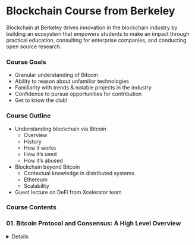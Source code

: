 # Blockchain Course from Berkeley

Blockchain at Berkeley drives innovation in the blockchain industry by building an ecosystem that empowers students to make an impact through practical education, consulting for enterprise companies, and conducting open source research.

### Course Goals

- Granular understanding of Bitcoin
- Ability to reason about unfamiliar technologies
- Familiarity with trends & notable projects in the industry
- Confidence to pursue opportunities for contribution
- Get to know the club!


### Course Outline
- Understanding blockchain via Bitcoin
    - Overview
    - History
    - How it works
    - How it’s used
    - How it’s abused
- Blockchain beyond Bitcoin
    - Contextual knowledge in distributed systems
    - Ethereum
    - Scalability
- Guest lecture on DeFi from Xcelerator team


### Course Contents

### 01. Bitcoin Protocol and Consensus: A High Level Overview

<details>

## What is Bitcoin?

### Definitions

**Cryptocurrency:** A form of currency that’s stored completely digitally, and isn’t issued by a central authority. Made secure with cryptography, distributed consensus, and economic incentive alignment.
- Bitcoin is a cryptocurrency.

**Blockchain:** The data structure used to represent a cryptocurrency. Stores data in a way that allows multiple parties to access it reliably without having to trust one another.

### Key Characteristics of a Currency

- **Durability:** The currency does not lose value and is not destroyed or made irredeemable easily.
- **Portability:** The currency is easy to transport from place to place.
- **Divisibility:** The currency can be easily exchanged in different denominations.
- **Uniformity:** All units of the currency are identical in value.
- **Limited supply:** The supply of the currency can’t be arbitrarily inflated.
- **Acceptability:** The currency must be sufficiently widely accepted.

### Key Characteristics of a Blockchain

- **Decentralized control:** Communal consensus, rather than one party’s decision, dictates who gets to access or update the blockchain.
- **Tamper-evidence:** It’s immediately obvious if data stored on the blockchain has been tampered with.
- **Nakamoto consensus:** One has to provably spend resources when updating the blockchain.

### What is Centralization?

- Authorization handled by a single party
- Data is stored by a single party
- Think:
    - Client-server networking
    - Hierarchical org chart
    - Political dynasty
    - Central bank
    - Figurehead

![](img/01-01.png) ![](img/01-02.png)

### Centralization Pros & Cons

Pros:
- Efficiency: Data is stored in one place, programs are executed once
- Easy updates: Updates need one stamp of approval and can be force-pushed to users

Cons: 
- Lack of sovereignty: A central party may choose to use your data arbitrarily
- One point of failure: Any hack, attack, or failure only has to happen in one place


</details>

<!-- end of 01 -->
